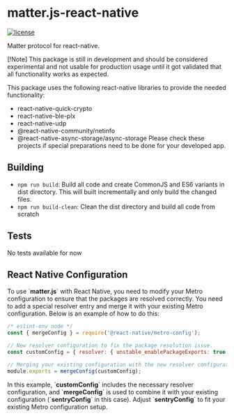 # matter.js-react-native

[![license](https://img.shields.io/badge/license-Apache2-green.svg?style=flat)](https://raw.githubusercontent.com/mfucci/node-matter/master/LICENSE)

Matter protocol for react-native.

[!Note] This package is still in development and should be considered experimental and not usable for production usage until it got validated that all functionality works as expected.

This package uses the following react-native libraries to provide the needed functionality:
- react-native-quick-crypto
- react-native-ble-plx
- react-native-udp
- @react-native-community/netinfo
- @react-native-async-storage/async-storage
  Please check these projects if special preparations need to be done for your developed app.


## Building

-   `npm run build`: Build all code and create CommonJS and ES6 variants in dist directory. This will built incrementally and only build the changed files.
-   `npm run build-clean`: Clean the dist directory and build all code from scratch

## Tests

No tests available for now

## React Native Configuration

To use \`**matter.js**\` with React Native, you need to modify your Metro configuration to ensure that the packages are resolved correctly. You need to add a special resolver entry and merge it with your existing Metro configuration. Below is an example of how to do this:

```javascript
/* eslint-env node */
const { mergeConfig } = require('@react-native/metro-config');

// New resolver configuration to fix the package resolution issue.
const customConfig = { resolver: { unstable_enablePackageExports: true } };

// Merging your existing configuration with the new resolver configuration.
module.exports = mergeConfig(customConfig);
```

In this example, \`**customConfig**\` includes the necessary resolver configuration, and \`**mergeConfig**\` is used to combine it with your existing configuration (\`**sentryConfig**\` in this case). Adjust \`**sentryConfig**\` to fit your existing Metro configuration setup.